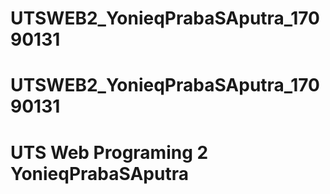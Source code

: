 # UTSWEB2_YonieqPrabaSAputra_17090131
# UTSWEB2_YonieqPrabaSAputra_17090131
# UTS Web Programing 2 YonieqPrabaSAputra
